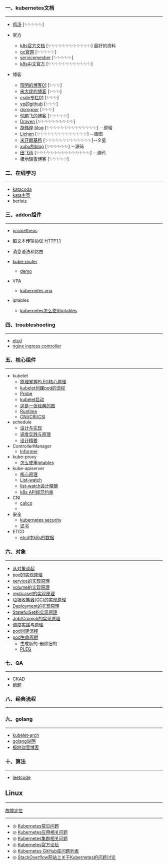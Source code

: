 ### 一、kubernetes文档

***

* [鸡汤](https://fuckcloudnative.io/talent-is-overrated/)                           [✨✨✨✨✨]

* 官方
  * [k8s官方文档](https://kubernetes.io/zh/docs/reference/)       [✨✨✨✨✨✨✨✨✨✨✨✨]   最好的资料
  * [oc官网](https://www.openshift.com/blog/tag/kubernetes/page/7)                [✨✨✨✨✨]
  * [servicemesher](https://www.servicemesher.com/)    [✨✨✨✨✨]
  * [k8s中文官方](https://www.kubernetes.org.cn)        [✨✨✨✨✨✨✨✨✨✨✨✨]
* 博客

   * [阳明的博客01](https://www.qikqiak.com/)    [✨✨✨]
   * [宋大佬的博客](https://jimmysong.io/kubernetes-handbook/guide/using-etcdctl-to-access-kubernetes-data.html)    [✨✨✨]
   * [csdn专栏01](https://blog.csdn.net/bbwangj/category_7918969.html)       [✨✨✨]
   * [yp的github](https://github.com/yangpeng14/DevOps/blob/master/README.md)        [✨✨✨]
   * [domgoer](https://blog.domgoer.io/)           [✨✨✨]
   * [倪鹏飞的博客](https://github.com/feiskyer/kubernetes-handbook)    [✨✨✨✨✨]
   * [Draven](https://draveness.me)               [✨✨✨✨✨✨✨✨✨✨]
   * [胡伟煌](https://www.huweihuang.com/tags/)  [blog](https://www.huweihuang.com/kubernetes-notes/)       [✨✨✨✨✨✨✨✨✨✨✨✨✨✨] --原理
   * [Lichen](http://ljchen.net)               [✨✨✨✨✨✨✨✨✨✨✨✨✨✨] --画图
   * [米开朗基扬](https://fuckcloudnative.io/tags/kubernetes/)        [✨✨✨✨✨✨✨✨✨✨✨✨✨]--全量
   * [xubo的blog](http://blog.xbblfz.site/)        [✨✨✨✨✨✨] --源码
   * [田飞雨](https://blog.tianfeiyu.com/archives/)                [✨✨✨✨✨✨✨✨✨✨✨✨✨✨✨] --源码
   * [极地瑞雪博客](https://docs.lvrui.io)     [✨✨✨✨✨]

### 二、在线学习

***

* [katacoda](https://www.katacoda.com/)
* [kata主页](https://www.katacoda.com/xiehz)
* [berloiz](https://docs.berlioz.cloud/installation/mac/)

### 三、addon组件

***

* [prometheus](https://github.com/yunlzheng/prometheus-book)

* 超文本传输协议 [HTTP1.1](https://tools.ietf.org/html/rfc7230#section-5.4)
  
* 消息语法和路由
  
* [kube-router](https://fuckcloudnative.io/posts/kube-router/)

  * [demo](https://asciinema.org/a/120312)

* VPA

  * [kubernetes vpa](https://tencentcloudcontainerteam.github.io/2019/04/30/kubernetes-vpa/)

* iptables

  * [kubernetes怎么使用iptables](http://www.dbsnake.net/how-kubernetes-use-iptables.html)

  

### 四、troubleshooting

***

* [etcd](https://mp.weixin.qq.com/s/qittYHY2GUwhFtvsRDaIAQ)
* [nginx ingress controller](https://kubernetes.github.io/ingress-nginx/troubleshooting/)



### 五、核心组件

***

* kubelet
  * [原理掌握PLEG核心原理](https://www.liangzl.com/get-article-detail-27063.html)
  * [kubelet创建pod的流程](https://www.jianshu.com/p/5e0c9d1dbe95)
  * [Probe](http://ljchen.net/2018/11/16/kubelet的probe流程分析/)
  * [kubelet启动](http://blog.xbblfz.site/2018/10/12/Kubelet%E5%90%AF%E5%8A%A8%E5%8F%8A%E5%AF%B9Docker%E5%AE%B9%E5%99%A8%E7%AE%A1%E7%90%86%E6%BA%90%E7%A0%81%E5%88%86%E6%9E%90/)
  * [这是一张经典的图](https://www.kubernetes.org.cn/3625.html?spm=a2c4e.10696291.0.0.6d5519a4sZNk6s)
  * [Runtime](http://ljchen.net/2018/11/11/kubelet运行时介绍/) 
  * [CNI/CRI/CSI](https://www.do1618.com/archives/1621/kubelet-pod-创建之-cri-和-cni-源码剖析/)
* schedule
  * [设计与实现](https://www.bilibili.com/video/BV1N7411w7M9?from=search&seid=793542453529148615)
  * [调度实践与原理](http://dockone.io/article/2885)
  * [设计精要](https://draveness.me/system-design-scheduler/)
* ControllerManager
  * [Informer](https://blog.tianfeiyu.com/2019/05/17/client-go_informer/ ) 
* kube-proxy
  * [怎么使用iptables](http://www.dbsnake.net/how-kubernetes-use-iptables.html)
* kube-apiserver
  * [核心原理](https://blog.csdn.net/huwh_/article/details/75675706)
  * [List-watch](https://www.kubernetes.org.cn/174.html)
  * [list-watch设计精髓](http://wsfdl.com/kubernetes/2019/01/10/list_watch_in_k8s.html)
  * [k8s API规范约束](http://blog.xbblfz.site/2018/10/11/K8S_API%E8%A7%84%E8%8C%83%E7%BA%A6%E6%9D%9F/)
* CNI
  * [calico](https://www.lijiaocn.com/%E9%A1%B9%E7%9B%AE/2017/04/11/calico-usage.html)
  * 
* 安全
  * [kubernetes security](https://kubernetes-security.info/)
  * [证书](https://www.kubernetes.org.cn/2540.html)
* ETCD
  * [etcd中k8s的数据](https://www.huweihuang.com/kubernetes-notes/etcd/k8s-etcd-data.html)

### 六、对象

***

* [从对象谈起](https://draveness.me/kubernetes-object-intro/)
* [pod的实现原理](https://draveness.me/kubernetes-pod/)
* [service的实现原理](https://draveness.me/kubernetes-service/)
* [volume的实现原理](https://draveness.me/kubernetes-volume/)
* [replicaset的实现原理](https://draveness.me/kubernetes-replicaset/)
* [垃圾收集器(GC)的实现原理](https://draveness.me/kubernetes-garbage-collector/)
* [Deployment的实现原理](https://draveness.me/kubernetes-deployment/)
* [StatefulSet的实现原理](https://draveness.me/kubernetes-statefulset/)
* [Job/Cronjob的实现原理](https://draveness.me/kubernetes-job-cronjob/)
* [调度实践与原理](http://dockone.io/article/2885)
* [pod创建流程](http://likakuli.com/post/2019/08/05/pod_create/)
* [pod生命周期](https://fuckcloudnative.io/posts/pods-life/)
  * 生成新的-删除旧的
  * [PLEG](https://www.lagou.com/lgeduarticle/98400.html)

### 七、QA

***

* [CKAD](https://www.cnblogs.com/redmoon/p/12050311.html)
* [刷题](https://my.oschina.net/liabio)

  

### 八、经典流程

***



### 九、golang

***

* [kubelet-arch](http://ljchen.net/2018/10/28/kubelet%E6%BA%90%E7%A0%81%E6%9E%B6%E6%9E%84%E7%AE%80%E4%BB%8B/)
* [golang说明](https://www.lijiaocn.com/go-detail/)
* [极地瑞雪博客](https://docs.lvrui.io/)

### 十、算法

***

* [leetcode](http://blog.xbblfz.site/2018/05/14/LeetCode%E5%88%B7%E9%A2%98%E6%80%9D%E8%B7%AF/#leetcode189)

## Linux

***

[故障定位](http://arthurchiao.art/index.html)



***

- ◎ [Kubernetes常见问题](https://kubernetes.io/docs/tasks/debug-application-cluster/troubleshooting/)
- ◎ [Kubernetes应用相关问题](https://kubernetes.io/docs/tasks/debug-applicationcluster/debug-application/) 
- ◎ [Kubernetes集群相关问题](https://kubernetes.io/docs/tasks/debug-application-cluster/debug-cluster/)
- ◎ [Kubernetes官方论坛](https://discuss.kubernetes.io/)
- ◎ [Kubernetes GitHub库问题列表](https://github.com/kubernetes/kubernetes/issues)
- ◎ [StackOverflow网站上关于Kubernetes的问题讨论](http://stackoverflow.com/questions/tagged/kubernetes ) 



